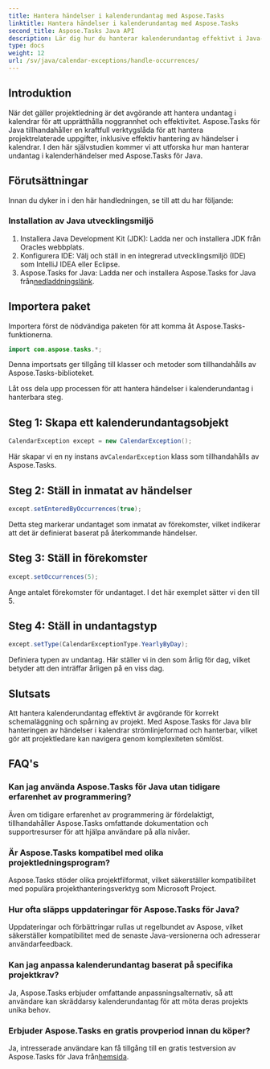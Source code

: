 ```yaml
---
title: Hantera händelser i kalenderundantag med Aspose.Tasks
linktitle: Hantera händelser i kalenderundantag med Aspose.Tasks
second_title: Aspose.Tasks Java API
description: Lär dig hur du hanterar kalenderundantag effektivt i Java-projekt med Aspose.Tasks för Java. Effektivisera din projektledningsprocess nu.
type: docs
weight: 12
url: /sv/java/calendar-exceptions/handle-occurrences/
---
```

## Introduktion
När det gäller projektledning är det avgörande att hantera undantag i kalendrar för att upprätthålla noggrannhet och effektivitet. Aspose.Tasks för Java tillhandahåller en kraftfull verktygslåda för att hantera projektrelaterade uppgifter, inklusive effektiv hantering av händelser i kalendrar. I den här självstudien kommer vi att utforska hur man hanterar undantag i kalenderhändelser med Aspose.Tasks för Java.
## Förutsättningar
Innan du dyker in i den här handledningen, se till att du har följande:
### Installation av Java utvecklingsmiljö
1. Installera Java Development Kit (JDK): Ladda ner och installera JDK från Oracles webbplats.
2. Konfigurera IDE: Välj och ställ in en integrerad utvecklingsmiljö (IDE) som IntelliJ IDEA eller Eclipse.
3.  Aspose.Tasks for Java: Ladda ner och installera Aspose.Tasks for Java från[nedladdningslänk](https://releases.aspose.com/tasks/java/).

## Importera paket
Importera först de nödvändiga paketen för att komma åt Aspose.Tasks-funktionerna.

```java
import com.aspose.tasks.*;
```
Denna importsats ger tillgång till klasser och metoder som tillhandahålls av Aspose.Tasks-biblioteket.

Låt oss dela upp processen för att hantera händelser i kalenderundantag i hanterbara steg.
## Steg 1: Skapa ett kalenderundantagsobjekt
```java
CalendarException except = new CalendarException();
```
 Här skapar vi en ny instans av`CalendarException` klass som tillhandahålls av Aspose.Tasks.
## Steg 2: Ställ in inmatat av händelser
```java
except.setEnteredByOccurrences(true);
```
Detta steg markerar undantaget som inmatat av förekomster, vilket indikerar att det är definierat baserat på återkommande händelser.
## Steg 3: Ställ in förekomster
```java
except.setOccurrences(5);
```
Ange antalet förekomster för undantaget. I det här exemplet sätter vi den till 5.
## Steg 4: Ställ in undantagstyp
```java
except.setType(CalendarExceptionType.YearlyByDay);
```
Definiera typen av undantag. Här ställer vi in den som årlig för dag, vilket betyder att den inträffar årligen på en viss dag.

## Slutsats
Att hantera kalenderundantag effektivt är avgörande för korrekt schemaläggning och spårning av projekt. Med Aspose.Tasks för Java blir hanteringen av händelser i kalendrar strömlinjeformad och hanterbar, vilket gör att projektledare kan navigera genom komplexiteten sömlöst.
## FAQ's
### Kan jag använda Aspose.Tasks för Java utan tidigare erfarenhet av programmering?
Även om tidigare erfarenhet av programmering är fördelaktigt, tillhandahåller Aspose.Tasks omfattande dokumentation och supportresurser för att hjälpa användare på alla nivåer.
### Är Aspose.Tasks kompatibel med olika projektledningsprogram?
Aspose.Tasks stöder olika projektfilformat, vilket säkerställer kompatibilitet med populära projekthanteringsverktyg som Microsoft Project.
### Hur ofta släpps uppdateringar för Aspose.Tasks för Java?
Uppdateringar och förbättringar rullas ut regelbundet av Aspose, vilket säkerställer kompatibilitet med de senaste Java-versionerna och adresserar användarfeedback.
### Kan jag anpassa kalenderundantag baserat på specifika projektkrav?
Ja, Aspose.Tasks erbjuder omfattande anpassningsalternativ, så att användare kan skräddarsy kalenderundantag för att möta deras projekts unika behov.
### Erbjuder Aspose.Tasks en gratis provperiod innan du köper?
 Ja, intresserade användare kan få tillgång till en gratis testversion av Aspose.Tasks för Java från[hemsida](https://releases.aspose.com/).